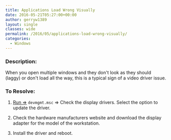 ```yaml
---
title: Applications Load Wrong Visually
date: 2016-05-21T05:27:00+00:00
author: gerryw1389
layout: single
classes: wide
permalink: /2016/05/applications-load-wrong-visually/
categories:
  - Windows
---
```

<!--more-->

### Description:

When you open multiple windows and they don't look as they should (laggy) or don't load all the way, this is a typical sign of a video driver issue.

### To Resolve:

1. [Run =>](https://automationadmin.com/2016/05/command-prompt-overview/) `devmgmt.msc` => Check the display drivers. Select the option to update the driver.

2. Check the hardware manufacturers website and download the display adapter for the model of the workstation.

3. Install the driver and reboot.

 